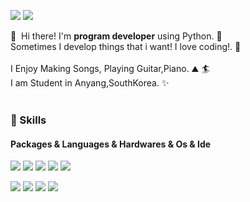 <p>
  <a href="mailto:appoung@naver.com"><img src="https://img.shields.io/badge/appoung@naver.com-#03C75A?style=flat-square&logo=naver&logoColor=white&link=mailto:appoung@naver.com"/></a>
  <a href="https://youtube.com/c/%ED%95%9C%EB%B3%91%EC%A4%80tv" target="_blank"><img src="https://img.shields.io/badge/한병준tv-#FF0000?style=flat-square&logo=Youtube&logoColor=white"/></a>
</p>

<p>
  👋&nbsp; Hi there! I'm <b>program developer</b> using Python. 🚀<br/>
  Sometimes I develop things that i want! I love coding!. 💖<br/><br/>
  I Enjoy Making Songs, Playing Guitar,Piano. ⛰ 🏄<br/>
  I am Student in Anyang,SouthKorea. ✨ <br/><br/>
</p>

### 💪 Skills
#### Packages & Languages & Hardwares & Os & Ide
<p>
  <img src="https://img.shields.io/badge/Python-#3776AB?style=flat-square&logo=Python&logoColor=white"/>
  <img src="https://img.shields.io/badge/Flask-#000000?style=flat-square&logo=Flask&logoColor=white"/>
  <img src="https://img.shields.io/badge/Django-#092E20?style=flat-square&logo=Django&logoColor=black"/>
  <img src="https://img.shields.io/badge/Html5-#E34F26?style=flat-square&logo=Html5&logoColor=white"/>
  <img src="https://img.shields.io/badge/Sqlite-#003B57?style=flat-square&logo=Sqlite%20Cordova&logoColor=black"/>
</p>
<p>
  <img src="https://img.shields.io/badge/RaspberryPi-#A22846?style=flat-square&logo=Raspberry Pi&logoColor=white"/> 
  <img src="https://img.shields.io/badge/Ubuntu-#E95420?style=flat-square&logo=Ubuntu&logoColor=white"/>
  <img src="https://img.shields.io/badge/Arduino-#00979D?style=flat-square&logo=Arduino&logoColor=white"/>
  <img src="https://img.shields.io/badge/Vim-#019733?style=flat-square&logo=Vim&logoColor=white"/>
</p>
